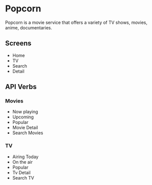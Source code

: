 # Popcorn

Popcorn is a movie service that offers a variety of TV shows, movies, anime, documentaries.

## Screens

- Home
- TV
- Search
- Detail

## API Verbs

### Movies

- Now playing
- Upcoming
- Popular
- Movie Detail
- Search Movies

### TV

- Airing Today
- On the air
- Popular
- Tv Detail
- Search TV
